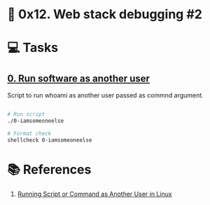 # :book: 0x12. Web stack debugging #2
# :computer: Tasks
## [0. Run software as another user](0-iamsomeoneelse)
Script to run whoami as another user passed as commnd argument.

```bash

# Run script
./0-iamsomeoneelse

# Format check
shellcheck 0-iamsomeoneelse
```

# :books: References
1. [Running Script or Command as Another User in Linux](https://www.baeldung.com/linux/run-as-another-user)